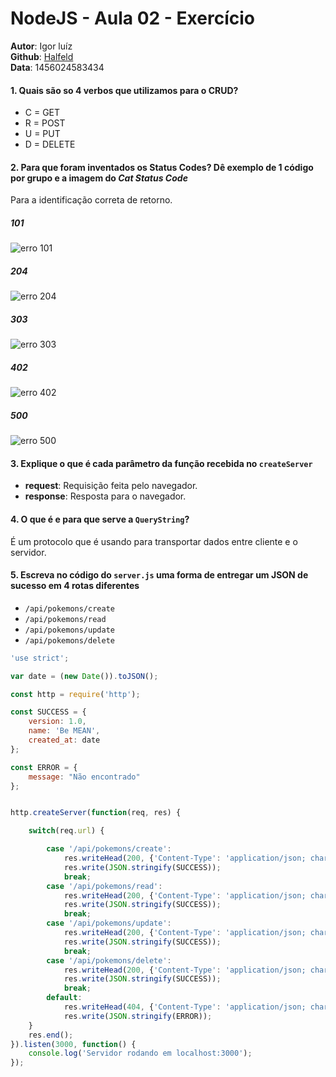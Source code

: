 # NodeJS - Aula 02 - Exercício
**Autor**: Igor luíz  
**Github**: [Halfeld](https://github.com/Halfeld)  
**Data**: 1456024583434

#### 1. Quais são so 4 verbos que utilizamos para o CRUD?

+ C = GET
+ R = POST
+ U = PUT
+ D = DELETE

#### 2. Para que foram inventados os Status Codes? Dê exemplo de 1 código por grupo e a imagem do _Cat Status Code_

Para a identificação correta de retorno.

##### 101
![erro 101](https://http.cat/101)

##### 204
![erro 204](https://http.cat/204)

##### 303
![erro 303](https://http.cat/303)

##### 402
![erro 402](https://http.cat/402)

##### 500
![erro 500](https://http.cat/500)


#### 3. Explique o que é cada parâmetro da função recebida no `createServer`

+ **request**: Requisição feita pelo navegador.
+ **response**: Resposta para o navegador.

#### 4. O que é e para que serve a `QueryString`?

É um protocolo que é usando para transportar dados entre cliente e o servidor.


#### 5. Escreva no código do `server.js` uma forma de entregar um JSON de sucesso em 4 rotas diferentes

+ `/api/pokemons/create`
+ `/api/pokemons/read`
+ `/api/pokemons/update`
+ `/api/pokemons/delete`


```js
'use strict';

var date = (new Date()).toJSON();

const http = require('http');

const SUCCESS = {
    version: 1.0,
    name: 'Be MEAN',
    created_at: date
};

const ERROR = {
    message: "Não encontrado"
};


http.createServer(function(req, res) {

    switch(req.url) {

        case '/api/pokemons/create': 
            res.writeHead(200, {'Content-Type': 'application/json; charset=utf-8;'});
            res.write(JSON.stringify(SUCCESS));
            break;
        case '/api/pokemons/read': 
            res.writeHead(200, {'Content-Type': 'application/json; charset=utf-8;'});
            res.write(JSON.stringify(SUCCESS));
            break;
        case '/api/pokemons/update': 
            res.writeHead(200, {'Content-Type': 'application/json; charset=utf-8;'});
            res.write(JSON.stringify(SUCCESS));
            break;
        case '/api/pokemons/delete':
            res.writeHead(200, {'Content-Type': 'application/json; charset=utf-8;'});
            res.write(JSON.stringify(SUCCESS));
            break;
        default:
            res.writeHead(404, {'Content-Type': 'application/json; charset=utf-8;'});
            res.write(JSON.stringify(ERROR));
    }
    res.end();
}).listen(3000, function() {
    console.log('Servidor rodando em localhost:3000');
});
```

